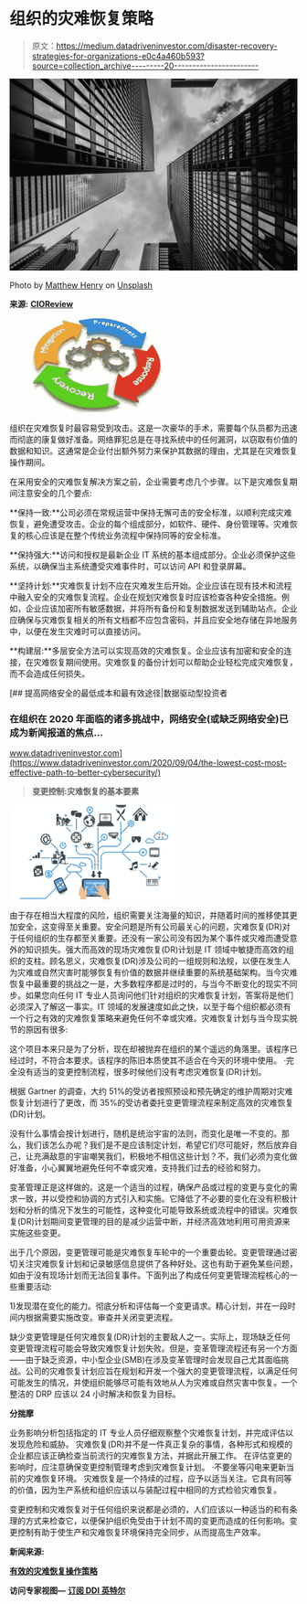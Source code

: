 # 组织的灾难恢复策略

> 原文：<https://medium.datadriveninvestor.com/disaster-recovery-strategies-for-organizations-e0c4a460b593?source=collection_archive---------20----------------------->

![](img/148c48a2356c07749f324ac403c16647.png)

Photo by [Matthew Henry](https://unsplash.com/@matthewhenry?utm_source=medium&utm_medium=referral) on [Unsplash](https://unsplash.com?utm_source=medium&utm_medium=referral)

**来源:** [**CIOReview**](https://www.cioreview.com?utm_source=medium&utm_campaign=mediumpost&utm_medium=medium)

![](img/d2079529142568e3fedbdf0537737181.png)

组织在灾难恢复时最容易受到攻击。这是一次豪华的手术，需要每个队员都为迅速而彻底的康复做好准备。网络罪犯总是在寻找系统中的任何漏洞，以窃取有价值的数据和知识。这通常是企业付出额外努力来保护其数据的理由，尤其是在灾难恢复操作期间。

在采用安全的灾难恢复解决方案之前，企业需要考虑几个步骤。以下是灾难恢复期间注意安全的几个要点:

**保持一致:**公司必须在常规运营中保持无懈可击的安全标准，以顺利完成灾难恢复，避免遭受攻击。企业的每个组成部分，如软件、硬件、身份管理等。灾难恢复的核心应该是在整个传统业务流程中保持同等的安全标准。

**保持强大:**访问和授权是最新企业 IT 系统的基本组成部分。企业必须保护这些系统，以确保当主系统遭受灾难事件时，可以访问 API 和登录屏幕。

**坚持计划:**灾难恢复计划不应在灾难发生后开始。企业应该在现有技术和流程中融入安全的灾难恢复流程。企业在规划灾难恢复时应该检查各种安全措施。例如，企业应该加密所有敏感数据，并将所有备份和复制数据发送到辅助站点。企业应确保与灾难恢复相关的所有文档都不应包含密码，并且应安全地存储在异地服务中，以便在发生灾难时可以直接访问。

**构建层:**多层安全方法可以实现高效的灾难恢复。企业应该有加密和安全的连接，在灾难恢复期间使用。灾难恢复的备份计划可以帮助企业轻松完成灾难恢复，而不会造成任何损失。

[](https://www.datadriveninvestor.com/2020/09/04/the-lowest-cost-most-effective-path-to-better-cybersecurity/) [## 提高网络安全的最低成本和最有效途径|数据驱动型投资者

### 在组织在 2020 年面临的诸多挑战中，网络安全(或缺乏网络安全)已成为新闻报道的焦点…

www.datadriveninvestor.com](https://www.datadriveninvestor.com/2020/09/04/the-lowest-cost-most-effective-path-to-better-cybersecurity/) 

> **变更控制:灾难恢复的基本要素**

![](img/3c659f311187d120826e5798a051e326.png)

由于存在相当大程度的风险，组织需要关注海量的知识，并随着时间的推移使其更加安全，这变得至关重要。安全问题是所有公司最关心的问题，灾难恢复(DR)对于任何组织的生存都至关重要。还没有一家公司没有因为某个事件或灾难而遭受意外的知识损失。强大而高效的现场灾难恢复(DR)计划是 IT 领域中敏捷而高效的组织的支柱。顾名思义，灾难恢复(DR)涉及公司的一组规则和法规，以便在发生人为灾难或自然灾害时能够恢复有价值的数据并继续重要的系统基础架构。当今灾难恢复中最重要的挑战之一是，大多数程序都是过时的，与当今不断变化的现实不同步。如果您向任何 IT 专业人员询问他们针对组织的灾难恢复计划，答案将是他们必须深入了解这一事实。IT 领域的发展速度如此之快，以至于每个组织都必须有一个行之有效的灾难恢复策略来避免任何不幸或灾难。灾难恢复计划与当今现实脱节的原因有很多:

这个项目本来只是为了分析，现在却被抛弃在组织的某个遥远的角落里。该程序已经过时，不符合本要求。该程序的陈旧本质使其不适合在今天的环境中使用。
·完全没有适当的变更控制流程，很多时候他们没有考虑灾难恢复(DR)计划。

根据 Gartner 的调查，大约 51%的受访者按照预设和预先确定的维护周期对灾难恢复计划进行了更改，而 35%的受访者委托变更管理流程来制定高效的灾难恢复(DR)计划。

没有什么事情会按计划进行，随机是统治宇宙的法则，而变化是唯一不变的。那么，我们该怎么办呢？我们是不是应该制定计划，希望它们尽可能好，然后放弃自己，让充满敌意的宇宙嘲笑我们，积极地不相信这些计划？不，我们必须为变化做好准备，小心翼翼地避免任何不幸或灾难，支持我们过去的经验和努力。

变革管理正是这样做的。这是一个适当的过程，确保产品或过程的变更与变化的需求一致，并以受控和协调的方式引入和实施。它降低了不必要的变化在没有积极计划和分析的情况下发生的可能性，这种变化可能导致系统或流程中的错误。灾难恢复(DR)计划期间变更管理的目的是减少运营中断，并经济高效地利用可用资源来实施这些变更。

出于几个原因，变更管理可能是灾难恢复车轮中的一个重要齿轮。变更管理通过密切关注灾难恢复计划和记录敏感信息提供了各种好处。这也有助于避免某些问题，如由于没有现场计划而无法回复事件。下面列出了构成任何变更管理流程核心的一些重要活动:

1)发现潜在变化的能力。彻底分析和评估每一个变更请求。精心计划，并在一段时间内根据需要实施改变。审查并关闭变更流程。

缺少变更管理是任何灾难恢复(DR)计划的主要敌人之一。实际上，现场缺乏任何变更管理流程可能会导致灾难恢复计划失败。但是，变革管理流程还有另一个方面——由于缺乏资源，中小型企业(SMB)在涉及变革管理时会发现自己尤其面临挑战。公司的灾难恢复计划应旨在规划和开发一个强大的变更管理流程，以满足任何可能发生的情况，并使组织能够尽可能有效地从人为灾难或自然灾害中恢复。一个整洁的 DRP 应该以 24 小时解决和恢复为目标。

**分揣摩**

业务影响分析包括指定的 IT 专业人员仔细观察整个灾难恢复计划，并完成评估以发现危险和威胁。
灾难恢复(DR)并不是一件真正复杂的事情，各种形式和规模的企业都应该正确检查当前流行的灾难恢复方法，并据此开展工作。
在评估变更的影响时，应注意确保变更控制管理考虑到灾难恢复计划。
·不要坐等闪电来更新当前的灾难恢复环境。
灾难恢复是一个持续的过程，应予以适当关注。它具有同等的价值，因为生产系统和组织应该以与装配过程中相同的方式检验灾难恢复。

变更控制和灾难恢复对于任何组织来说都是必须的，人们应该以一种适当的和有条理的方式来检查它，以便保护组织免受由于计划不周的变更而造成的任何影响。变更控制有助于使生产和灾难恢复环境保持完全同步，从而提高生产效率。

**新闻来源:**

[**有效的灾难恢复操作策略**](https://www.cioreview.com/news/strategies-for-an-effective-disaster-recovery-operation-nid-28077-cid-106.html?utm_source=medium&utm_campaign=mediumpost&utm_medium=medium)

**访问专家视图—** [**订阅 DDI 英特尔**](https://datadriveninvestor.com/ddi-intel)